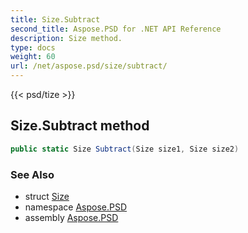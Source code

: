 ```yaml
---
title: Size.Subtract
second_title: Aspose.PSD for .NET API Reference
description: Size method. 
type: docs
weight: 60
url: /net/aspose.psd/size/subtract/
---
```

{{< psd/tize >}}
## Size.Subtract method

```csharp
public static Size Subtract(Size size1, Size size2)
```

### See Also

* struct [Size](../)
* namespace [Aspose.PSD](../../size/)
* assembly [Aspose.PSD](../../../)


